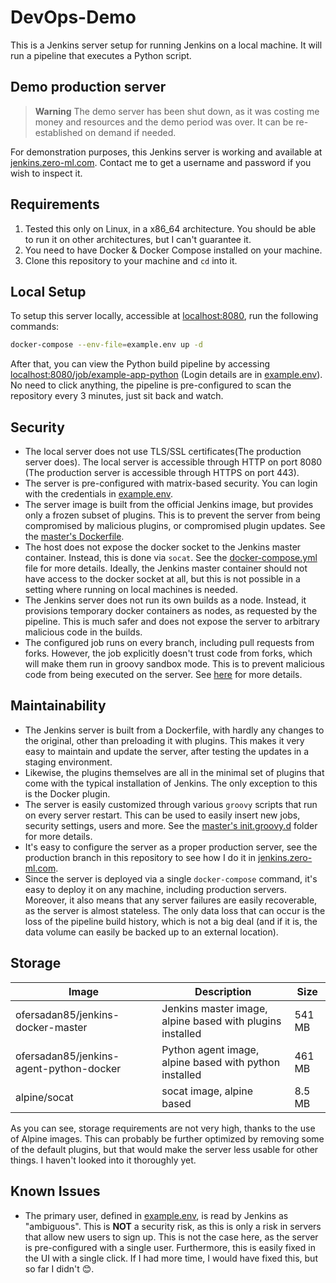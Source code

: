 # DevOps-Demo

This is a Jenkins server setup for running Jenkins on a local machine. It will run a pipeline that executes a Python script.

## Demo production server

> **Warning**
> The demo server has been shut down, as it was costing me money and resources and the demo period was over. It can be re-established on demand if needed.

For demonstration purposes, this Jenkins server is working and available at [jenkins.zero-ml.com](https://jenkins.zero-ml.com). Contact me to get a username and password if you wish to inspect it.

## Requirements

1. Tested this only on Linux, in a x86_64 architecture. You should be able to run it on other architectures, but I can't guarantee it.
2. You need to have Docker & Docker Compose installed on your machine.
3. Clone this repository to your machine and `cd` into it.

## Local Setup

To setup this server locally, accessible at [localhost:8080](http://localhost:8080), run the following commands:

```bash
docker-compose --env-file=example.env up -d
```

After that, you can view the Python build pipeline by accessing [localhost:8080/job/example-app-python](http://localhost:8080/job/example-app-python) (Login details are in [example.env](example.env)). No need to click anything, the pipeline is pre-configured to scan the repository every 3 minutes, just sit back and watch.

## Security

- The local server does not use TLS/SSL certificates(The production server does). The local server is accessible through HTTP on port 8080 (The production server is accessible through HTTPS on port 443).
- The server is pre-configured with matrix-based security. You can login with the credentials in [example.env](example.env).
- The server image is built from the official Jenkins image, but provides only a frozen subset of plugins. This is to prevent the server from being compromised by malicious plugins, or compromised plugin updates. See the [master's Dockerfile](master/Dockerfile).
- The host does not expose the docker socket to the Jenkins master container. Instead, this is done via `socat`. See the [docker-compose.yml](master/docker-compose.yml) file for more details. Ideally, the Jenkins master container should not have access to the docker socket at all, but this is not possible in a setting where running on local machines is needed.
- The Jenkins server does not run its own builds as a node. Instead, it provisions temporary docker containers as nodes, as requested by the pipeline. This is much safer and does not expose the server to arbitrary malicious code in the builds.
- The configured job runs on every branch, including pull requests from forks. However, the job explicitly doesn't trust code from forks, which will make them run in groovy sandbox mode. This is to prevent malicious code from being executed on the server. See [here](master/init.groovy.d/jobs.groovy#L23) for more details.

## Maintainability

- The Jenkins server is built from a Dockerfile, with hardly any changes to the original, other than preloading it with plugins. This makes it very easy to maintain and update the server, after testing the updates in a staging environment.
- Likewise, the plugins themselves are all in the minimal set of plugins that come with the typical installation of Jenkins. The only exception to this is the Docker plugin.
- The server is easily customized through various `groovy` scripts that run on every server restart. This can be used to easily insert new jobs, security settings, users and more. See the [master's init.groovy.d](master/init.groovy.d) folder for more details.
- It's easy to configure the server as a proper production server, see the production branch in this repository to see how I do it in [jenkins.zero-ml.com](http://jenkins.zero-ml.com).
- Since the server is deployed via a single `docker-compose` command, it's easy to deploy it on any machine, including production servers. Moreover, it also means that any server failures are easily recoverable, as the server is almost stateless. The only data loss that can occur is the loss of the pipeline build history, which is not a big deal (and if it is, the data volume can easily be backed up to an external location).

## Storage

| Image | Description | Size |
| --- | --- | --- |
| ofersadan85/jenkins-docker-master | Jenkins master image, alpine based with plugins installed | 541 MB |
| ofersadan85/jenkins-agent-python-docker | Python agent image, alpine based with python installed | 461 MB |
| alpine/socat | socat image, alpine based | 8.5 MB |

As you can see, storage requirements are not very high, thanks to the use of Alpine images. This can probably be further optimized by removing some of the default plugins, but that would make the server less usable for other things. I haven't looked into it thoroughly yet.

## Known Issues

- The primary user, defined in [example.env](example.env), is read by Jenkins as "ambiguous". This is **NOT** a security risk, as this is only a risk in servers that allow new users to sign up. This is not the case here, as the server is pre-configured with a single user. Furthermore, this is easily fixed in the UI with a single click. If I had more time, I would have fixed this, but so far I didn't 😊.
